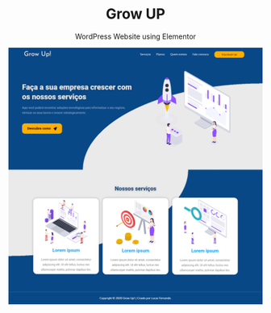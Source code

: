 <h1 align="center">Grow UP</h1>
<p align="center">WordPress Website using Elementor</p>

<p align="center">
  <img src="index.png">
</p>
